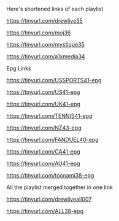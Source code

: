 Here's shortened links of each playlist

https://tinyurl.com/drewlive35

https://tinyurl.com/moj36

https://tinyurl.com/mystique35

https://tinyurl.com/a1xmedia34

Epg Links

https://tinyurl.com/USSPORTS41-epg

https://tinyurl.com/US41-epg

https://tinyurl.com/UK41-epg

https://tinyurl.com/TENNIS41-epg

https://tinyurl.com/NZ43-epg

https://tinyurl.com/FANDUEL40-epg

https://tinyurl.com/CA41-epg  

https://tinyurl.com/AU41-epg

https://tinyurl.com/toonami38-epg

All the playlist merged together in one link

https://tinyurl.com/drewliveall007

https://tinyurl.com/ALL38-epg

